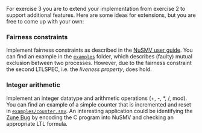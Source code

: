For exercise 3 you are to extend your implementation from exercise 2 to support additional features. Here are some ideas for extensions, but you are free to come up with your own:

### Fairness constraints

Implement fairness constraints as described in the [NuSMV user guide](https://nusmv.fbk.eu/userman/v26/nusmv.pdf). You can find an example in the [`examples`](examples) folder, which describes (faulty) mutual exclusion between two processes. However, due to the fairness constraint the second LTLSPEC, i.e. the _liveness property_, does hold.

### Integer arithmetic

Implement an integer datatype and arithmetic operations (+, -, *, /, mod). You can find an example of a simple counter that is incremented and reset in [`examples/counter.smv`](examples/counter.smv). An interesting application could be identifying the [Zune Bug](http://bit-player.org/2009/the-zune-bug) by encoding the C program into NuSMV and checking an appropriate LTL formula.
